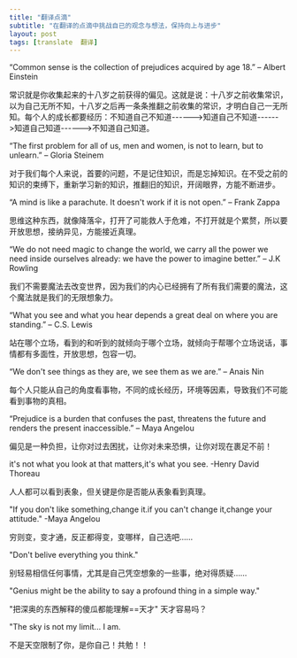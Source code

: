 ```yaml
---
title: "翻译点滴"
subtitle: "在翻译的点滴中挑战自已的观念与想法，保持向上与进步"
layout: post
tags: [translate  翻译]
---
```


“Common sense is the collection of prejudices acquired by age 18.” – Albert Einstein

常识就是你收集起来的十八岁之前获得的偏见。这就是说：十八岁之前收集常识，以为自己无所不知，十八岁之后再一条条推翻之前收集的常识，才明白自己一无所知。每个人的成长都要经历：不知道自己不知道------>知道自己不知道------>知道自己知道------>不知道自己知道。

“The first problem for all of us, men and women, is not to learn, but to unlearn.” – Gloria Steinem

对于我们每个人来说，首要的问题，不是记住知识，而是忘掉知识。在不受之前的知识的束缚下，重新学习新的知识，推翻旧的知识，开阔眼界，方能不断进步。

“A mind is like a parachute. It doesn't work if it is not open.” – Frank Zappa

思维这种东西，就像降落伞，打开了可能救人于危难，不打开就是个累赘，所以要开放思想，接纳异见，方能接近真理。

“We do not need magic to change the world, we carry all the power we need inside ourselves already: we have the power to imagine better.” – J.K Rowling

我们不需要魔法去改变世界，因为我们的内心已经拥有了所有我们需要的魔法，这个魔法就是我们的无限想象力。

“What you see and what you hear depends a great deal on where you are standing.” – C.S. Lewis

站在哪个立场，看到的和听到的就倾向于哪个立场，就倾向于帮哪个立场说话，事情都有多面性，开放思想，包容一切。

 “We don't see things as they are, we see them as we are.” – Anais Nin
 
每个人只能从自己的角度看事物，不同的成长经历，环境等因素，导致我们不可能看到事物的真相。


“Prejudice is a burden that confuses the past, threatens the future and renders the present inaccessible.” – Maya Angelou

偏见是一种负担，让你对过去困扰，让你对未来恐惧，让你对现在裹足不前！

it's not what you look at that matters,it's what you see. -Henry David Thoreau

人人都可以看到表象，但关键是你是否能从表象看到真理。

"If you don't like something,change it.if you can't change it,change your attitude." -Maya Angelou

穷则变，变才通，反正都得变，变哪样，自己选吧……

"Don't belive everything you think."

别轻易相信任何事情，尤其是自己凭空想象的一些事，绝对得质疑……

"Genius might be the ability to say a profound thing in a simple way."

"把深奥的东西解释的傻瓜都能理解==天才" 天才容易吗？

"The sky is not my limit...  I am.

不是天空限制了你，是你自己！共勉！！





